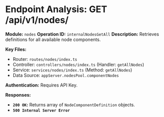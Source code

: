 # Endpoint Analysis: GET /api/v1/nodes/

**Module:** `nodes`
**Operation ID:** `internalNodesGetAll`
**Description:** Retrieves definitions for all available node components.

**Key Files:**
* Router: `routes/nodes/index.ts`
* Controller: `controllers/nodes/index.ts` (Handler: `getAllNodes`)
* Service: `services/nodes/index.ts` (Method: `getAllNodes`)
* Data Source: `appServer.nodesPool.componentNodes`

**Authentication:** Requires API Key.

**Responses:**
*   **`200 OK`:** Returns array of `NodeComponentDefinition` objects.
*   **`500 Internal Server Error`**
